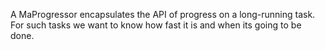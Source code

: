 A MaProgressor encapsulates the API of progress on a long-running task.  For such tasks we want to know how fast it is and when its going to be done.